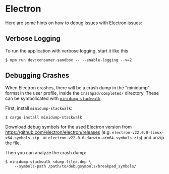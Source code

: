 # Electron

Here are some hints on how to debug issues with Electron issues:

## Verbose Logging

To run the application with verbose logging, start it like this

    $ npm run dev:consumer-sandbox -- --enable-logging --v=2

## Debugging Crashes

When Electron crashes, there will be a crash dump in the "minidump" format in the user profile,
inside the `Crashpad/completed/` directory. These can be symbolicated with
[`minidump-stackwalk`](https://crates.io/crates/minidump-stackwalk).

First, install `minidump-stackwalk`:

    $ cargo install minidump-stackwalk

Download debug symbols for the used Electron version from
<https://github.com/electron/electron/releases> (e.g. `electron-v22.0.0-linux-x64-symbols.zip ` or
`electron-v22.0.0-darwin-arm64-symbols.zip`) and unzip the file.

Then you can analyze the crash dump:

    $ minidump-stackwalk <dump-file>.dmp \
        --symbols-path /path/to/debugsymbols/breakpad_symbols/
